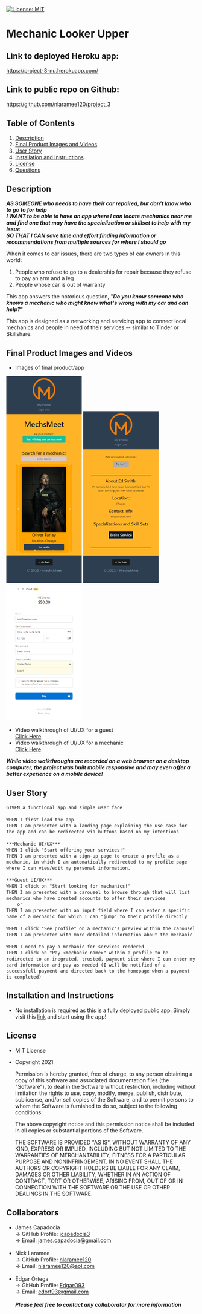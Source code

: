 [![License: MIT](https://img.shields.io/badge/License-MIT-yellow.svg)](https://opensource.org/licenses/MIT)
  
# Mechanic Looker Upper

## Link to deployed Heroku app:

https://project-3-nu.herokuapp.com/

## Link to public repo on Github:

https://github.com/nlaramee120/project_3

## Table of Contents
1. [Description](#Description)
2. [Final Product Images and Videos](#Final-Product-Images-and-Videos)
3. [User Story](#User-Story)
4. [Installation and Instructions](#Installation-and-Instructions)
5. [License](#License)
6. [Questions](#Questions)

## Description

***AS SOMEONE who needs to have their car repaired, but don't know who to go to for help<br>
I WANT to be able to have an app where I can locate mechanics near me and find one that may have the specialization or skillset to help with my issue<br>
SO THAT I CAN save time and effort finding information or recommendations from multiple sources for where I should go***

When it comes to car issues, there are two types of car owners in this world:

1) People who refuse to go to a dealership for repair because they refuse to pay an arm and a leg
2) People whose car is out of warranty

This app answers the notorious question, "***Do you know someone who knows a mechanic who might know what's wrong with my car and can help?***"

This app is designed as a networking and servicing app to connect local mechanics and people in need of their services -- similar to Tinder or Skillshare.

## Final Product Images and Videos

- Images of final product/app<br>
<img src="./client/public/images/readme3.png" alt="Final Product" width="200">
<img src="./client/public/images/readme4.png" alt="Final Product" width="200">
<img src="./client/public/images/readme7.png" alt="Final Product" width="200">

- Video walkthrough of UI/UX for a guest<br>
<a target="_blank" href="https://watch.screencastify.com/v/LLGl1sEt9pS6r8nOr0lx">Click Here</a>
- Video walkthrough of UI/UX for a mechanic<br>
<a target="_blank" href="https://watch.screencastify.com/v/vikKLe5DY3NRf5CgpD0S">Click Here</a>

***While video walkthroughs are recorded on a web browser on a desktop computer, the project was built mobile responsive and may even offer a better experience on a mobile device!***

## User Story
```
GIVEN a functional app and simple user face

WHEN I first load the app
THEN I am presented with a landing page explaining the use case for the app and can be redirected via buttons based on my intentions

***Mechanic UI/UX***
WHEN I click "Start offering your services!"
THEN I am presented with a sign-up page to create a profile as a mechanic, in which I am automatically redirected to my profile page where I can view/edit my personal information.

***Guest UI/UX***
WHEN I click on "Start looking for mechanics!"
THEN I am presented with a carousel to browse through that will list mechanics who have created accounts to offer their services
    or
THEN I am presented with an input field where I can enter a specific name of a mechanic for which I can "jump" to their profile directly

WHEN I click "See profile" on a mechanic's preview within the carousel
THEN I am presented with more detailed information about the mechanic

WHEN I need to pay a mechanic for services rendered
THEN I click on "Pay <mechanic name>" within a profile to be redirected to an inegrated, trusted, payment site where I can enter my card information and pay as needed (I will be notified of a successfull payment and directed back to the homepage when a payment is completed)
```

## Installation and Instructions
- No installation is required as this is a fully deployed public app. Simply visit this <a href="https://project-3-nu.herokuapp.com/">link</a> and start using the app!

## License
- MIT License
- Copyright 2021

    Permission is hereby granted, free of charge, to any person obtaining a copy of this software and associated documentation files (the "Software"), to deal in the Software without restriction, including without limitation the rights to use, copy, modify, merge, publish, distribute, sublicense, and/or sell copies of the Software, and to permit persons to whom the Software is furnished to do so, subject to the following conditions:
    
    The above copyright notice and this permission notice shall be included in all copies or substantial portions of the Software.
    
    THE SOFTWARE IS PROVIDED "AS IS", WITHOUT WARRANTY OF ANY KIND, EXPRESS OR IMPLIED, INCLUDING BUT NOT LIMITED TO THE WARRANTIES OF MERCHANTABILITY, FITNESS FOR A PARTICULAR PURPOSE AND NONINFRINGEMENT. IN NO EVENT SHALL THE AUTHORS OR COPYRIGHT HOLDERS BE LIABLE FOR ANY CLAIM, DAMAGES OR OTHER LIABILITY, WHETHER IN AN ACTION OF CONTRACT, TORT OR OTHERWISE, ARISING FROM, OUT OF OR IN CONNECTION WITH THE SOFTWARE OR THE USE OR OTHER DEALINGS IN THE SOFTWARE.

## Collaborators
- James Capadocia<br>
-> GitHub Profile: <a href="https://github.com/jcapadocia3">jcapadocia3</a><br>
-> Email: james.capadocia@gmail.com<br><br>
- Nick Laramee<br>
-> GitHub Profile: <a href="https://github.com/nlaramee120">nlaramee120</a><br>
-> Email: nlaramee120@aol.com<br><br>
- Edgar Ortega<br>
-> GitHub Profile: <a href="https://github.com/EdgarO93">EdgarO93</a><br>
-> Email: edort93@gmail.com<br><br>
***Please feel free to contact any collaborator for more information***

